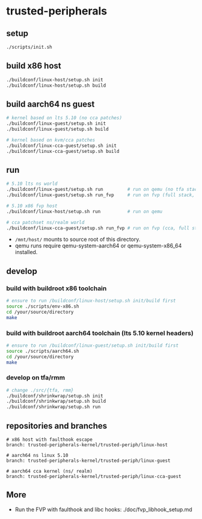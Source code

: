 # trusted-peripherals

## setup
```sh
./scripts/init.sh
```

## build x86 host
```sh
./buildconf/linux-host/setup.sh init
./buildconf/linux-host/setup.sh build
```

## build aarch64 ns guest
```sh
# kernel based on lts 5.10 (no cca patches)
./buildconf/linux-guest/setup.sh init
./buildconf/linux-guest/setup.sh build

# kernel based on kvm/cca patches
./buildconf/linux-cca-guest/setup.sh init
./buildconf/linux-cca-guest/setup.sh build
```

## run
```sh
# 5.10 lts ns world
./buildconf/linux-guest/setup.sh run         # run on qemu (no tfa stack)
./buildconf/linux-guest/setup.sh run_fvp     # run on fvp (full stack, lts 5.10)

# 5.10 x86 fvp host
./buildconf/linux-host/setup.sh run          # run on qemu

# cca patchset ns/realm world
./buildconf/linux-cca-guest/setup.sh run_fvp # run on fvp (cca, full stack)
```
- `/mnt/host/` mounts to source root of this directory.
- qemu runs require qemu-system-aarch64 or qemu-system-x86_64 installed.

## develop 

### build with buildroot x86 toolchain
```sh
# ensure to run /buildconf/linux-host/setup.sh init/build first
source ./scripts/env-x86.sh
cd /your/source/directory
make
```

### build with buildroot aarch64 toolchain (lts 5.10 kernel headers)
```sh
# ensure to run /buildconf/linux-guest/setup.sh init/build first
source ./scripts/aarch64.sh
cd /your/source/directory
make
```

### develop on tfa/rmm
```sh
# change ./src/{tfa, rmm} 
./buildconf/shrinkwrap/setup.sh init
./buildconf/shrinkwrap/setup.sh build
./buildconf/shrinkwrap/setup.sh run
```

## repositories and branches
```
# x86 host with faulthook escape
branch: trusted-peripherals-kernel/trusted-periph/linux-host

# aarch64 ns linux 5.10
branch: trusted-peripherals-kernel/trusted-periph/linux-guest

# aarch64 cca kernel (ns/ realm)
branch: trusted-peripherals-kernel/trusted-periph/linux-cca-guest
```

## More
- Run the FVP with faulthook and libc hooks: ./doc/fvp_libhook_setup.md
